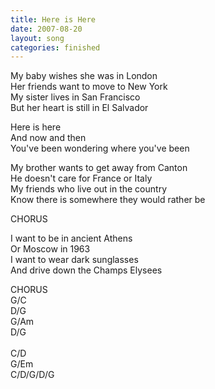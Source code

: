 ```yaml
---
title: Here is Here
date: 2007-08-20
layout: song
categories: finished
---
```

My baby wishes she was in London  
Her friends want to move to New York  
My sister lives in San Francisco  
But her heart is still in El Salvador

<div class="chorus">
  Here is here<br />
  And now and then<br />
  You've been wondering where you've been
</div>

My brother wants to get away from Canton  
He doesn't care for France or Italy  
My friends who live out in the country  
Know there is somewhere they would rather be

<div class="chorus">CHORUS</div>

I want to be in ancient Athens  
Or Moscow in 1963  
I want to wear dark sunglasses  
And drive down the Champs Elysees

<div class="chorus">CHORUS</div>

<div class="chords">
  G/C<br />
  D/G<br />
  G/Am<br />
  D/G<br />
  <br />
  C/D<br />
  G/Em<br />
  C/D/G/D/G
</div>
